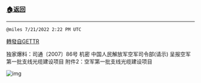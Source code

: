###  [:house:返回](README.md)
---


`@miles 7/21/2022 2:22 PM UTC`

[轉發自GETTR](https://gettr.com/post/p1j6orwde62)

独家爆料：司通〔2007〕86号 机密
中国人民解放军空军司令部(请示) 
呈报空军第一批支线光缆建设项目
附件2：空军第一批支线光缆建设项目


![img](https://media.gettr.com/group27/getter/2022/07/21/14/366cce16-2332-900c-e69c-fb3ee2c26567/out.jpg)
